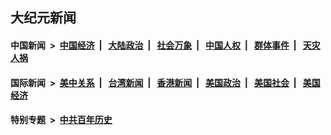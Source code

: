## 大纪元新闻

#### 中国新闻 &nbsp;>&nbsp; [中国经济](indexes/ncid283/README.md?05291645) &nbsp;| &nbsp; [大陆政治](indexes/ncid277/README.md?05291645) &nbsp;| &nbsp; [社会万象](indexes/ncid282/README.md?05291645) &nbsp;| &nbsp; [中国人权](indexes/ncid278/README.md?05291645) &nbsp;| &nbsp; [群体事件](indexes/ncid279/README.md?05291645) &nbsp;| &nbsp; [天灾人祸](indexes/ncid280/README.md?05291645)

#### 国际新闻 &nbsp;>&nbsp; [美中关系](indexes/nf1412576/README.md?05291645) &nbsp;| &nbsp; [台湾新闻](indexes/ncid1349361/README.md?05291645) &nbsp;| &nbsp; [香港新闻](indexes/ncid1349362/README.md?05291645) &nbsp;| &nbsp; [美国政治](indexes/ncid1078159/README.md?05291645) &nbsp;| &nbsp; [美国社会](indexes/ncid1078160/README.md?05291645) &nbsp;| &nbsp; [美国经济](indexes/ncid1078158/README.md?05291645)

#### 特别专题 &nbsp;>&nbsp; [中共百年历史](https://github.com/epoch-news/epoch-special/blob/master/README.md?05291645)  

